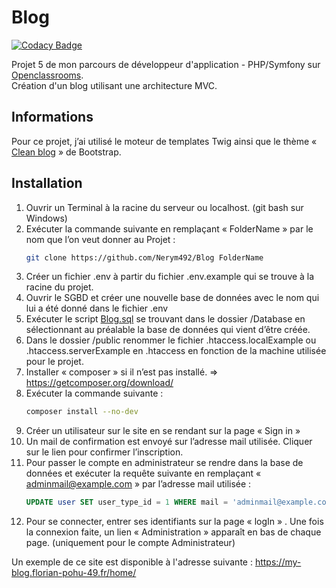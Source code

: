 # Blog

[![Codacy Badge](https://app.codacy.com/project/badge/Grade/b8aaefa3d469448492bd7a56bb1e0af6)](https://app.codacy.com/gh/Nerym492/Blog/dashboard?utm_source=gh&utm_medium=referral&utm_content=&utm_campaign=Badge_grade)

Projet 5 de mon parcours de développeur d'application - PHP/Symfony sur [Openclassrooms](https://openclassrooms.com/).  
Création d'un blog utilisant une architecture MVC.

## Informations

Pour ce projet, j’ai utilisé le moteur de templates Twig ainsi que le thème « [Clean blog](https://startbootstrap.com/previews/clean-blog)  » de Bootstrap.

## Installation

1.  Ouvrir un Terminal à la racine du serveur ou localhost. (git bash sur Windows)
2.  Exécuter la commande suivante en remplaçant « FolderName » par le nom que l’on veut donner au Projet :
    ```sh
    git clone https://github.com/Nerym492/Blog FolderName 
    ```
3.  Créer un fichier .env à partir du fichier .env.example qui se trouve à la racine du projet.
4.  Ouvrir le SGBD et créer une nouvelle base de données avec le nom qui lui a été donné dans le fichier .env
5.  Exécuter le script [Blog.sql](https://github.com/Nerym492/Blog/Database/Blog.sql) se trouvant dans le dossier /Database en 
sélectionnant au préalable la base de données qui vient d’être créée.
6.  Dans le dossier /public renommer le fichier .htaccess.localExample ou .htaccess.serverExample en .htaccess en fonction de la machine utilisée pour le projet.
7.  Installer « composer » si il n’est pas installé. => https://getcomposer.org/download/
8.  Exécuter la commande suivante :
    ```sh
    composer install --no-dev
    ```
9.  Créer un utilisateur sur le site en se rendant sur la page « Sign in »
10. Un mail de confirmation est envoyé sur l’adresse mail utilisée. 
Cliquer sur le lien pour confirmer l’inscription.
11. Pour passer le compte en administrateur se rendre dans la base de données et exécuter la requête suivante en 
remplaçant « adminmail@example.com » par l’adresse mail utilisée : 
    ```sql
    UPDATE user SET user_type_id = 1 WHERE mail = 'adminmail@example.com'.
    ```
12.	Pour se connecter, entrer ses identifiants sur la page « logIn » . 
Une fois la connexion faite, un lien « Administration » apparaît en bas de chaque page.
(uniquement pour le compte Administrateur)

Un exemple de ce site est disponible à l'adresse suivante : https://my-blog.florian-pohu-49.fr/home/  